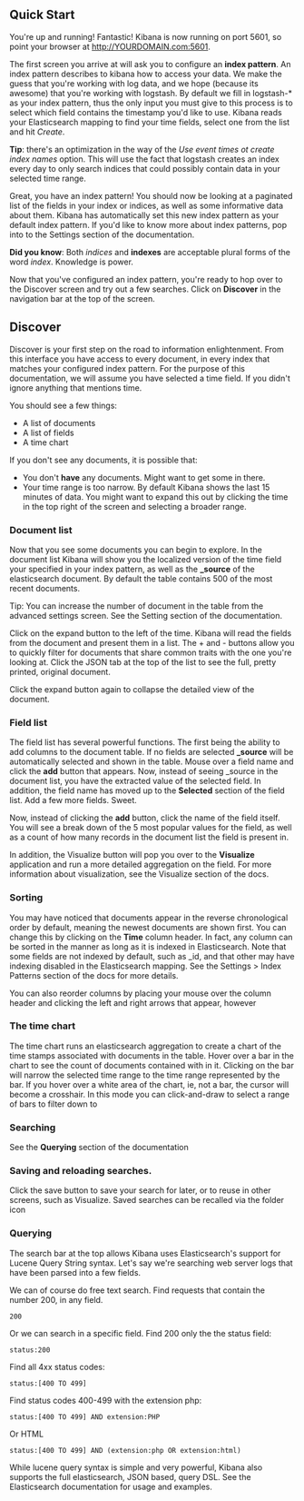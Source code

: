 ## Quick Start

You're up and running! Fantastic! Kibana is now running on port 5601, so point your browser at http://YOURDOMAIN.com:5601.

The first screen you arrive at will ask you to configure an **index pattern**. An index pattern describes to kibana how to access your data. We make the guess that you're working with log data, and we hope (because its awesome) that you're working with logstash. By default we fill in logstash-* as your index pattern, thus the only input you must give to this process is to select which field contains the timestamp you'd like to use. Kibana reads your Elasticsearch mapping to find your time fields, select one from the list and hit *Create*.

**Tip**: there's an optimization in the way of the *Use event times ot create index names* option. This will use the fact that logstash creates an index every day to only search indices that could possibly contain data in your selected time range.

Great, you have an index pattern! You should now be looking at a paginated list of the fields in your index or indices, as well as some informative data about them. Kibana has automatically set this new index pattern as your default index pattern. If you'd like to know more about index patterns, pop into to the Settings section of the documentation.

**Did you know**: Both *indices* and **indexes** are acceptable plural forms of the word *index*. Knowledge is power.

Now that you've configured an index pattern, you're ready to hop over to the Discover screen and try out a few searches. Click on **Discover** in the navigation bar at the top of the screen.

## Discover

Discover is your first step on the road to information enlightenment. From this interface you have access to every document, in every index that matches your configured index pattern. For the purpose of this documentation, we will assume you have selected a time field. If you didn't ignore anything that mentions time.

You should see a few things:
- A list of documents
- A list of fields
- A time chart

If you don't see any documents, it is possible that:
- You don't **have** any documents. Might want to get some in there.
- Your time range is too narrow. By default Kibana shows the last 15 minutes of data. You might want to expand this out by clicking the time in the top right of the screen and selecting a broader range.

### Document list
Now that you see some documents you can begin to explore. In the document list Kibana will show you the localized version of the time field your specified in your index pattern, as well as the **_source** of the elasticsearch document. By default the table contains 500 of the most recent documents.

Tip: You can increase the number of document in the table from the advanced settings screen. See the Setting section of the documentation.

Click on the expand button to the left of the time. Kibana will read the fields from the document and present them in a list. The + and - buttons allow you to quickly filter for documents that share common traits with the one you're looking at. Click the JSON tab at the top of the list to see the full, pretty printed, original document.

Click the expand button again to collapse the detailed view of the document.

### Field list
The field list has several powerful functions. The first being the ability to add columns to the document table. If no fields are selected **_source** will be automatically selected and shown in the table. Mouse over a field name and click the **add** button that appears. Now, instead of seeing _source in the document list, you have the extracted value of the selected field. In addition, the field name has moved up to the **Selected** section of the field list. Add a few more fields. Sweet.

Now, instead of clicking the **add** button, click the name of the field itself. You will see a break down of the 5 most popular values for the field, as well as a count of how many records in the document list the field is present in.

In addition, the Visualize button will pop you over to the **Visualize** application and run a more detailed aggregation on the field. For more information about visualization, see the Visualize section of the docs.

### Sorting
You may have noticed that documents appear in the reverse chronological order by default, meaning the newest documents are shown first. You can change this by clicking on the **Time** column header. In fact, any column can be sorted in the manner as long as it is indexed in Elasticsearch. Note that some fields are not indexed by default, such as _id, and that other may have indexing disabled in the Elasticsearch mapping. See the Settings > Index Patterns section of the docs for more details.

You can also reorder columns by placing your mouse over the column header and clicking the left and right arrows that appear, however

### The time chart
The time chart runs an elasticsearch aggregation to create a chart of the time stamps associated with documents in the table. Hover over a bar in the chart to see the count of documents contained with in it. Clicking on the bar will narrow the selected time range to the time range represented by the bar. If you hover over a white area of the chart, ie, not a bar, the cursor will become a crosshair. In this mode you can click-and-draw to select a range of bars to filter down to

### Searching
See the **Querying** section of the documentation

### Saving and reloading searches.
Click the save button to save your search for later, or to reuse in other screens, such as Visualize. Saved searches can be recalled via the folder icon


### Querying
The search bar at the top allows Kibana uses Elasticsearch's support for Lucene Query String syntax. Let's say we're searching web server logs that have been parsed into a few fields.

We can of course do free text search. Find requests that contain the number 200, in any field.

```
200
```

Or we can search in a specific field. Find 200 only the the status field:

```
status:200
```

Find all 4xx status codes:

```
status:[400 TO 499]
```

Find status codes 400-499 with the extension php:

```
status:[400 TO 499] AND extension:PHP
```

Or HTML

```
status:[400 TO 499] AND (extension:php OR extension:html)
```

While lucene query syntax is simple and very powerful, Kibana also supports the full elasticsearch, JSON based, query DSL. See the Elasticsearch documentation for usage and examples.